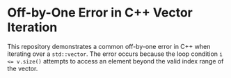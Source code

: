 # Off-by-One Error in C++ Vector Iteration

This repository demonstrates a common off-by-one error in C++ when iterating over a `std::vector`. The error occurs because the loop condition `i <= v.size()` attempts to access an element beyond the valid index range of the vector.